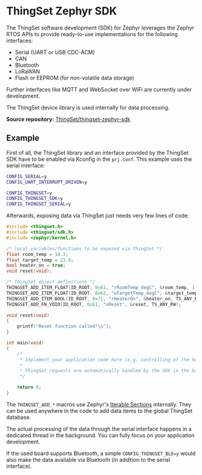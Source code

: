 # ThingSet Zephyr SDK

The ThingSet software development (SDK) for Zephyr leverages the Zephyr RTOS APIs to provide ready-to-use implementations for the following interfaces:

- Serial (UART or USB CDC-ACM)
- CAN
- Bluetooth
- LoRaWAN
- Flash or EEPROM (for non-volatile data storage)

Further interfaces like MQTT and WebSocket over WiFi are currently under development.

The ThingSet device library is used internally for data processing.

**Source repository:** [ThingSet/thingset-zephyr-sdk](https://github.com/ThingSet/thingset-zephyr-sdk)

## Example

First of all, the ThingSet library and an interface provided by the ThingSet SDK have to be enabled via Kconfig in the  `prj.conf`. This example uses the serial interface:

```sh
CONFIG_SERIAL=y
CONFIG_UART_INTERRUPT_DRIVEN=y

CONFIG_THINGSET=y
CONFIG_THINGSET_SDK=y
CONFIG_THINGSET_SERIAL=y
```

Afterwards, exposing data via ThingSet just needs very few lines of code:

```c
#include <thingset.h>
#include <thingset/sdk.h>
#include <zephyr/kernel.h>

/* local variables/functions to be exposed via ThingSet */
float room_temp = 18.3;
float target_temp = 21.0;
bool heater_on = true;
void reset(void);

/* ThingSet object definitions */
THINGSET_ADD_ITEM_FLOAT(ID_ROOT, 0x61, "rRoomTemp_degC", &room_temp, 1, TS_ANY_R, 0);
THINGSET_ADD_ITEM_FLOAT(ID_ROOT, 0x62, "wTargetTemp_degC", &target_temp, 1, TS_ANY_RW, 0);
THINGSET_ADD_ITEM_BOOL(ID_ROOT, 0x71, "rHeaterOn", &heater_on, TS_ANY_R, 0);
THINGSET_ADD_FN_VOID(ID_ROOT, 0xE1, "xReset", &reset, TS_ANY_RW);

void reset(void)
{
    printf("Reset function called!\n");
}

int main(void)
{
    /*
     * Implement your application code here (e.g. controlling of the heater).
     *
     * ThingSet requests are automatically handled by the SDK in the background.
     */

    return 0;
}
```

The `THINGSET_ADD_*` macros use Zephyr's [Iterable Sections](https://docs.zephyrproject.org/latest/kernel/iterable_sections/index.html) internally. They can be used anywhere in the code to add data items to the global ThingSet database.

The actual processing of the data through the serial interface happens in a dedicated thread in the background. You can fully focus on your application development.

If the used board supports Bluetooth, a simple `CONFIG_THINGSET_BLE=y` would also make the data available via Bluetooth (in addition to the serial interface).
